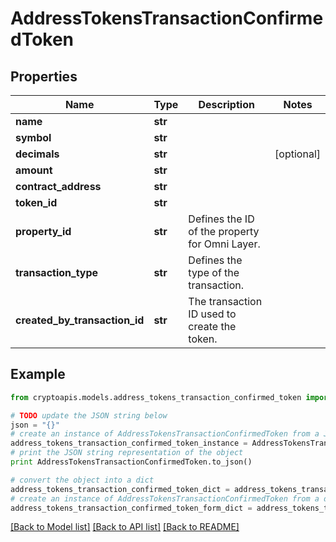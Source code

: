 # AddressTokensTransactionConfirmedToken


## Properties
Name | Type | Description | Notes
------------ | ------------- | ------------- | -------------
**name** | **str** |  | 
**symbol** | **str** |  | 
**decimals** | **str** |  | [optional] 
**amount** | **str** |  | 
**contract_address** | **str** |  | 
**token_id** | **str** |  | 
**property_id** | **str** | Defines the ID of the property for Omni Layer. | 
**transaction_type** | **str** | Defines the type of the transaction. | 
**created_by_transaction_id** | **str** | The transaction ID used to create the token. | 

## Example

```python
from cryptoapis.models.address_tokens_transaction_confirmed_token import AddressTokensTransactionConfirmedToken

# TODO update the JSON string below
json = "{}"
# create an instance of AddressTokensTransactionConfirmedToken from a JSON string
address_tokens_transaction_confirmed_token_instance = AddressTokensTransactionConfirmedToken.from_json(json)
# print the JSON string representation of the object
print AddressTokensTransactionConfirmedToken.to_json()

# convert the object into a dict
address_tokens_transaction_confirmed_token_dict = address_tokens_transaction_confirmed_token_instance.to_dict()
# create an instance of AddressTokensTransactionConfirmedToken from a dict
address_tokens_transaction_confirmed_token_form_dict = address_tokens_transaction_confirmed_token.from_dict(address_tokens_transaction_confirmed_token_dict)
```
[[Back to Model list]](../README.md#documentation-for-models) [[Back to API list]](../README.md#documentation-for-api-endpoints) [[Back to README]](../README.md)


